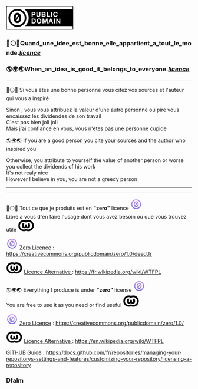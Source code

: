 <img src="images/CC0_button.svg.png" height="64">


<h3>🔵⚪️🔴<b>Quand_une_idee_est_bonne_elle_appartient_a_tout_le_monde</b>.<i><a href="https://fr.wikipedia.org/wiki/WTFP" target="_blank">licence</a></i>
</h1>
<h3>🌎🌍🌏<b>When_an_idea_is_good_it_belongs_to_everyone</b></font>.<i><a href="https://en.wikipedia.org/wiki/WTFP" target="_blank">licence</a></i>
</h1>

<hr>

🔵⚪️🔴 Si vous êtes une bonne personne vous citez vos sources et l'auteur qui vous a inspiré

Sinon , vous vous attribuez la valeur d'une autre personne ou pire vous encaissez les dividendes de son travail
<br>C'est pas bien joli joli<br>
Mais j'ai confiance en vous, vous n'etes pas une personne cupide



🌎🌍🌏 If you are a good person you cite your sources and the author who inspired you

Otherwise, you attribute to yourself the value of another person or worse you collect the dividends of his work
<br>It's not realy nice<br>
However I believe in you, you are not a greedy person


---
---

🔵⚪️🔴 Tout ce que je produits est en <b>"zero"</b> licence <a href=" https://creativecommons.org/publicdomain/zero/1.0/deed.fr"><img src="images/CC-0-Violet.png" height="32"></a><br>
Libre a vous d'en faire l'usage dont vous avez besoin ou que vous trouvez utile <a href="https://fr.wikipedia.org/wiki/WTFPL"><img src="images/WTFPL_logo.svg.png" height="32"></a>
<br>

<p><img alt="WTFPL" src="images//CC-0-Violet.png" height="32">
<u>Zero Licence</u> :
<a href="https://creativecommons.org/publicdomain/zero/1.0/deed.fr" target="_blank">https://creativecommons.org/publicdomain/zero/1.0/deed.fr</a></p>

<p><img alt="WTFPL" src="images/WTFPL_logo.svg.png" height="32"> <u>Licence Alternative </u> : <a href="https://fr.wikipedia.org/wiki/WTFPL" target="_blank">https://fr.wikipedia.org/wiki/WTFPL</a></p>

🌎🌍🌏 Everything I produce is under <b>"zero"</b> license <a href="https://creativecommons.org/publicdomain/zero/1.0/"><img src="images/CC-0-Violet.png" height="32"></a><br>
You are free to use it as you need or find useful <a href="https://en.wikipedia.org/wiki/WTFPL"><img src="images/WTFPL_logo.svg.png" height="32"></a><br>
<p><img alt="WTFPL" src="images//CC-0-Violet.png" height="32">
<u>Zero Licence</u> :
<a href="https://creativecommons.org/publicdomain/zero/1.0/" target="_blank">https://creativecommons.org/publicdomain/zero/1.0/</a></p>

<p><img alt="WTFPL" src="images/WTFPL_logo.svg.png" height="32">
<u>Licence Alternative </u>
 : <a href="https://en.wikipedia.org/wiki/WTFPL" target="_blank">https://en.wikipedia.org/wiki/WTFPL</a></p>

<u>GITHUB Guide</u> : https://docs.github.com/fr/repositories/managing-your-repositorys-settings-and-features/customizing-your-repository/licensing-a-repository


### Dfalm
